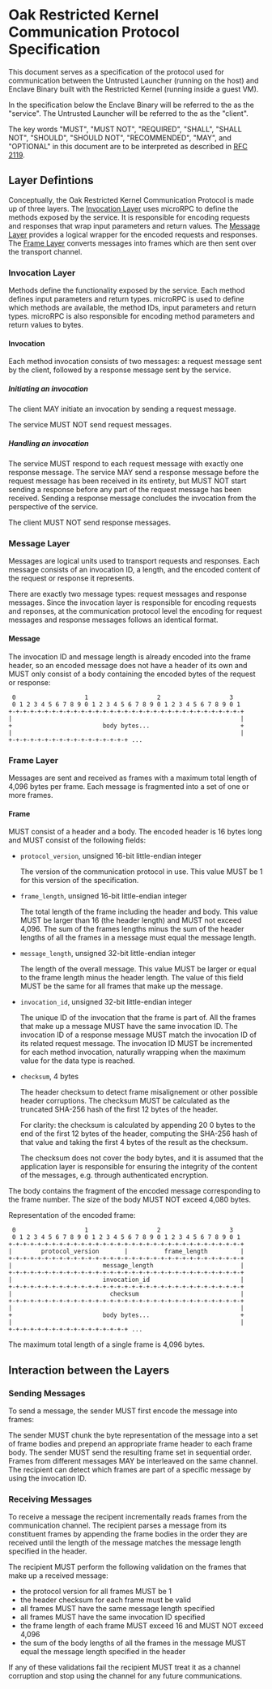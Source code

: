 # Oak Restricted Kernel Communication Protocol Specification

This document serves as a specification of the protocol used for communication
between the Untrusted Launcher (running on the host) and Enclave Binary built
with the Restricted Kernel (running inside a guest VM).

In the specification below the Enclave Binary will be referred to the as the
"service". The Untrusted Launcher will be referred to the as the "client".

The key words "MUST", "MUST NOT", "REQUIRED", "SHALL", "SHALL NOT", "SHOULD",
"SHOULD NOT", "RECOMMENDED", "MAY", and "OPTIONAL" in this document are to be
interpreted as described in [RFC 2119](https://www.rfc-editor.org/rfc/rfc2119).

## Layer Defintions

Conceptually, the Oak Restricted Kernel Communication Protocol is made up of
three layers. The [Invocation Layer](#invocation-layer) uses microRPC to define
the methods exposed by the service. It is responsible for encoding requests and
responses that wrap input parameters and return values. The
[Message Layer](#message-layer) provides a logical wrapper for the encoded
requests and responses. The [Frame Layer](#frame-layer) converts messages into
frames which are then sent over the transport channel.

### Invocation Layer

Methods define the functionality exposed by the service. Each method defines
input parameters and return types. microRPC is used to define which methods are
available, the method IDs, input parameters and return types. microRPC is also
responsible for encoding method parameters and return values to bytes.

#### Invocation

Each method invocation consists of two messages: a request message sent by the
client, followed by a response message sent by the service.

##### Initiating an invocation

The client MAY initiate an invocation by sending a request message.

The service MUST NOT send request messages.

##### Handling an invocation

The service MUST respond to each request message with exactly one response
message. The service MAY send a response message before the request message has
been received in its entirety, but MUST NOT start sending a response before any
part of the request message has been received. Sending a response message
concludes the invocation from the perspective of the service.

The client MUST NOT send response messages.

### Message Layer

Messages are logical units used to transport requests and responses. Each
message consists of an invocation ID, a length, and the encoded content of the
request or response it represents.

There are exactly two message types: request messages and response messages.
Since the invocation layer is responsible for encoding requests and reponses, at
the communication protocol level the encoding for request messages and response
messages follows an identical format.

#### Message

The invocation ID and message length is already encoded into the frame header,
so an encoded message does not have a header of its own and MUST only consist of
a body containing the encoded bytes of the request or response:

```text
 0                   1                   2                   3
 0 1 2 3 4 5 6 7 8 9 0 1 2 3 4 5 6 7 8 9 0 1 2 3 4 5 6 7 8 9 0 1
+-+-+-+-+-+-+-+-+-+-+-+-+-+-+-+-+-+-+-+-+-+-+-+-+-+-+-+-+-+-+-+-+
|                                                               |
+                         body bytes...                         +
|                                                               |
+-+-+-+-+-+-+-+-+-+-+-+-+-+-+-+-+ ...
```

<!-- Diagram generated with https://www.luismg.com/protocol/, using the spec
"body bytes...:64"  -->

### Frame Layer

Messages are sent and received as frames with a maximum total length of 4,096
bytes per frame. Each message is fragmented into a set of one or more frames.

#### Frame

MUST consist of a header and a body. The encoded header is 16 bytes long and
MUST consist of the following fields:

- `protocol_version`, unsigned 16-bit little-endian integer

  The version of the communication protocol in use. This value MUST be 1 for
  this version of the specification.

- `frame_length`, unsigned 16-bit little-endian integer

  The total length of the frame including the header and body. This value MUST
  be larger than 16 (the header length) and MUST not exceed 4,096. The sum of
  the frames lengths minus the sum of the header lengths of all the frames in a
  message must equal the message length.

- `message_length`, unsigned 32-bit little-endian integer

  The length of the overall message. This value MUST be larger or equal to the
  frame length minus the header length. The value of this field MUST be the same
  for all frames that make up the message.

- `invocation_id`, unsigned 32-bit little-endian integer

  The unique ID of the invocation that the frame is part of. All the frames that
  make up a message MUST have the same invocation ID. The invocation ID of a
  response message MUST match the invocation ID of its related request message.
  The invocation ID MUST be incremented for each method invocation, naturally
  wrapping when the maximum value for the data type is reached.

- `checksum`, 4 bytes

  The header checksum to detect frame misalignement or other possible header
  corruptions. The checksum MUST be calculated as the truncated SHA-256 hash of
  the first 12 bytes of the header.

  For clarity: the checksum is calculated by appending 20 0 bytes to the end of
  the first 12 bytes of the header, computing the SHA-256 hash of that value and
  taking the first 4 bytes of the result as the checksum.

  The checksum does not cover the body bytes, and it is assumed that the
  application layer is responsible for ensuring the integrity of the content of
  the messages, e.g. through authenticated encryption.

The body contains the fragment of the encoded message corresponding to the frame
number. The size of the body MUST NOT exceed 4,080 bytes.

Representation of the encoded frame:

```text
 0                   1                   2                   3
 0 1 2 3 4 5 6 7 8 9 0 1 2 3 4 5 6 7 8 9 0 1 2 3 4 5 6 7 8 9 0 1
+-+-+-+-+-+-+-+-+-+-+-+-+-+-+-+-+-+-+-+-+-+-+-+-+-+-+-+-+-+-+-+-+
|        protocol_version       |          frame_length         |
+-+-+-+-+-+-+-+-+-+-+-+-+-+-+-+-+-+-+-+-+-+-+-+-+-+-+-+-+-+-+-+-+
|                         message_length                        |
+-+-+-+-+-+-+-+-+-+-+-+-+-+-+-+-+-+-+-+-+-+-+-+-+-+-+-+-+-+-+-+-+
|                         invocation_id                         |
+-+-+-+-+-+-+-+-+-+-+-+-+-+-+-+-+-+-+-+-+-+-+-+-+-+-+-+-+-+-+-+-+
|                           checksum                            |
+-+-+-+-+-+-+-+-+-+-+-+-+-+-+-+-+-+-+-+-+-+-+-+-+-+-+-+-+-+-+-+-+
|                                                               |
+                         body bytes...                         +
|                                                               |
+-+-+-+-+-+-+-+-+-+-+-+-+-+-+-+-+ ...
```

<!-- Diagram generated with https://www.luismg.com/protocol/, using the spec
"protocol_version:16,frame_length:16,message_length:32,invocation_id:32,checksum:32,body bytes...:64" -->

The maximum total length of a single frame is 4,096 bytes.

## Interaction between the Layers

### Sending Messages

To send a message, the sender MUST first encode the message into frames:

The sender MUST chunk the byte representation of the message into a set of frame
bodies and prepend an appropriate frame header to each frame body. The sender
MUST send the resulting frame set in sequential order. Frames from different
messages MAY be interleaved on the same channel. The recipient can detect which
frames are part of a specific message by using the invocation ID.

### Receiving Messages

To receive a message the recipent incrementally reads frames from the
communication channel. The recipient parses a message from its constituent
frames by appending the frame bodies in the order they are received until the
length of the message matches the message length specified in the header.

The recipient MUST perform the following validation on the frames that make up a
received message:

- the protocol version for all frames MUST be 1
- the header checksum for each frame must be valid
- all frames MUST have the same message length specified
- all frames MUST have the same invocation ID specified
- the frame length of each frame MUST exceed 16 and MUST NOT exceed 4,096
- the sum of the body lengths of all the frames in the message MUST equal the
  message length specified in the header

If any of these validations fail the recipient MUST treat it as a channel
corruption and stop using the channel for any future communications.
